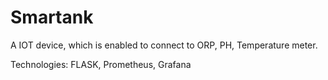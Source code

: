 # Smartank
A IOT device, which is enabled to connect to ORP, PH, Temperature meter.

Technologies:
FLASK, Prometheus, Grafana 
